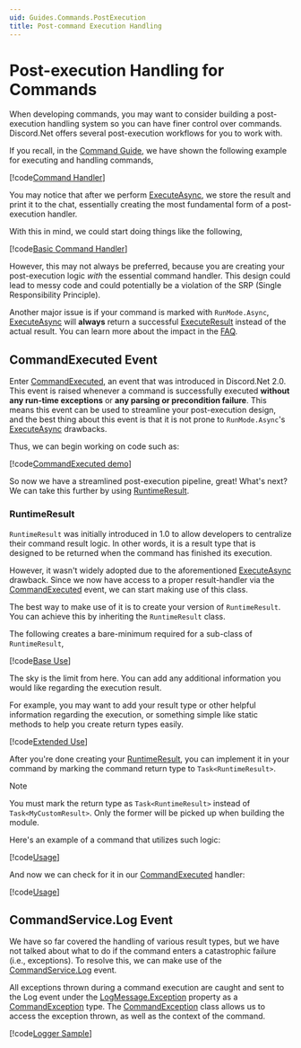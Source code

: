 ```yaml
---
uid: Guides.Commands.PostExecution
title: Post-command Execution Handling
---
```


# Post-execution Handling for Commands

When developing commands, you may want to consider building a
post-execution handling system so you can have finer control
over commands. Discord.Net offers several post-execution workflows
for you to work with.

If you recall, in the [Command Guide], we have shown the following
example for executing and handling commands,

[!code[Command Handler](samples/intro/command_handler.cs)]

You may notice that after we perform [ExecuteAsync], we store the
result and print it to the chat, essentially creating the most
fundamental form of a post-execution handler.

With this in mind, we could start doing things like the following,

[!code[Basic Command Handler](samples/post-execution/post-execution_basic.cs)]

However, this may not always be preferred, because you are
creating your post-execution logic *with* the essential command
handler. This design could lead to messy code and could potentially
be a violation of the SRP (Single Responsibility Principle).

Another major issue is if your command is marked with
`RunMode.Async`, [ExecuteAsync] will **always** return a successful
[ExecuteResult] instead of the actual result. You can learn more
about the impact in the [FAQ](xref:FAQ.Commands).

## CommandExecuted Event

Enter [CommandExecuted], an event that was introduced in
Discord.Net 2.0. This event is raised whenever a command is
successfully executed **without any run-time exceptions** or **any
parsing or precondition failure**. This means this event can be
used to streamline your post-execution design, and the best thing
about this event is that it is not prone to `RunMode.Async`'s
[ExecuteAsync] drawbacks.

Thus, we can begin working on code such as:

[!code[CommandExecuted demo](samples/post-execution/command_executed_demo.cs)]

So now we have a streamlined post-execution pipeline, great! What's
next? We can take this further by using [RuntimeResult].

### RuntimeResult

`RuntimeResult` was initially introduced in 1.0 to allow
developers to centralize their command result logic.
In other words, it is a result type that is designed to be
returned when the command has finished its execution.

However, it wasn't widely adopted due to the aforementioned
[ExecuteAsync] drawback. Since we now have access to a proper
result-handler via the [CommandExecuted] event, we can start
making use of this class.

The best way to make use of it is to create your version of
`RuntimeResult`. You can achieve this by inheriting the `RuntimeResult`
class.

The following creates a bare-minimum required for a sub-class
of `RuntimeResult`,

[!code[Base Use](samples/post-execution/customresult_base.cs)]

The sky is the limit from here. You can add any additional information
you would like regarding the execution result.

For example, you may want to add your result type or other
helpful information regarding the execution, or something
simple like static methods to help you create return types easily.

[!code[Extended Use](samples/post-execution/customresult_extended.cs)]

After you're done creating your [RuntimeResult], you can
implement it in your command by marking the command return type to
`Task<RuntimeResult>`.

> [!NOTE]
> You must mark the return type as `Task<RuntimeResult>` instead of
> `Task<MyCustomResult>`. Only the former will be picked up when
> building the module.

Here's an example of a command that utilizes such logic:

[!code[Usage](samples/post-execution/customresult_usage.cs)]

And now we can check for it in our [CommandExecuted] handler:

[!code[Usage](samples/post-execution/command_executed_adv_demo.cs)]

## CommandService.Log Event

We have so far covered the handling of various result types, but we
have not talked about what to do if the command enters a catastrophic
failure (i.e., exceptions). To resolve this, we can make use of the
[CommandService.Log] event.

All exceptions thrown during a command execution are caught and sent
to the Log event under the [LogMessage.Exception] property
as a [CommandException] type. The [CommandException] class allows
us to access the exception thrown, as well as the context
of the command.

[!code[Logger Sample](samples/post-execution/command_exception_log.cs)]

[CommandException]: xref:Discord.Commands.CommandException
[LogMessage.Exception]: xref:Discord.LogMessage.Exception
[CommandService.Log]: xref:Discord.Commands.CommandService.Log
[RuntimeResult]: xref:Discord.Commands.RuntimeResult
[CommandExecuted]: xref:Discord.Commands.CommandService.CommandExecuted
[ExecuteAsync]: xref:Discord.Commands.CommandService.ExecuteAsync*
[ExecuteResult]: xref:Discord.Commands.ExecuteResult
[Command Guide]: xref:Guides.Commands.Intro